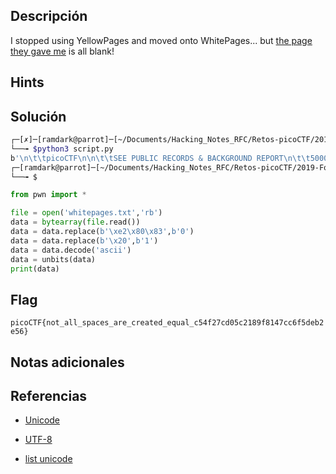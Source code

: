 ## Descripción
I stopped using YellowPages and moved onto WhitePages... but [the page they gave me](https://jupiter.challenges.picoctf.org/static/74274b96fe966126a1953c80762af80d/whitepages.txt) is all blank!

## Hints



## Solución
``` bash
┌─[✗]─[ramdark@parrot]─[~/Documents/Hacking_Notes_RFC/Retos-picoCTF/2019-Forensic/07-WhitePages]
└──╼ $python3 script.py
b'\n\t\tpicoCTF\n\n\t\tSEE PUBLIC RECORDS & BACKGROUND REPORT\n\t\t5000 Forbes Ave, Pittsburgh, PA 15213\n\t\tpicoCTF{not_all_spaces_are_created_equal_c54f27cd05c2189f8147cc6f5deb2e56}\n\t\t'
┌─[ramdark@parrot]─[~/Documents/Hacking_Notes_RFC/Retos-picoCTF/2019-Forensic/07-WhitePages]
└──╼ $

```

``` python
from pwn import *

file = open('whitepages.txt','rb')
data = bytearray(file.read())
data = data.replace(b'\xe2\x80\x83',b'0')
data = data.replace(b'\x20',b'1')
data = data.decode('ascii')
data = unbits(data)
print(data)
```


## Flag

``` picoCTF{not_all_spaces_are_created_equal_c54f27cd05c2189f8147cc6f5deb2e56} ```


## Notas adicionales


## Referencias
+ [Unicode](https://en.wikipedia.org/wiki/Unicode)
* [UTF-8](https://en.wikipedia.org/wiki/UTF-8)
+ [list unicode](https://www.compart.com/en/unicode/category/Zs)
